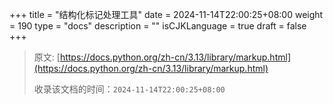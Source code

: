 +++
title = "结构化标记处理工具"
date = 2024-11-14T22:00:25+08:00
weight = 190
type = "docs"
description = ""
isCJKLanguage = true
draft = false
+++

> 原文: [https://docs.python.org/zh-cn/3.13/library/markup.html](https://docs.python.org/zh-cn/3.13/library/markup.html)
>
> 收录该文档的时间：`2024-11-14T22:00:25+08:00`
